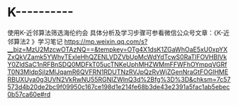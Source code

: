# K----------
使用K-近邻算法筛选海伦约会
具体分析及学习步骤可参看微信公众号文章：《K-近邻算法2 》学习笔记
https://mp.weixin.qq.com/s?__biz=MzU2MzcwOTAzNQ==&tempkey=OTg4X1dsK1ZGaWhOaE5xU0xpYXZxQkVZamk5YWhyTExIeHhQZENLVDZVbUpMcWdYdTcwS0RaTlFOVHBlVkY0ZldSaC1nRFBnSDQ0MDFkT05ucTNKeUphMHZWMmFFWFhOYmpqVGRfT0N3MldpSjIzMlJqamR6QVFRN1RDUTNzRVJpQzRvWjZGenNraGtFOGlHMERBUXUya0g3UVN2VkRwNU55RGNIZWlnQ3d%2Bfg%3D%3D&chksm=7c57573d4b20de2bc9f09950c167ce198d1e214fe68b3de43e2391a5fac1ab5ebec0b57ca60e#rd
